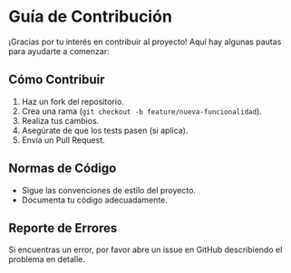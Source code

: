 # Guía de Contribución

¡Gracias por tu interés en contribuir al proyecto! Aquí hay algunas pautas para ayudarte a comenzar:

## Cómo Contribuir

1. Haz un fork del repositorio.
2. Crea una rama (`git checkout -b feature/nueva-funcionalidad`).
3. Realiza tus cambios.
4. Asegúrate de que los tests pasen (si aplica).
5. Envía un Pull Request.

## Normas de Código

- Sigue las convenciones de estilo del proyecto.
- Documenta tu código adecuadamente.

## Reporte de Errores

Si encuentras un error, por favor abre un issue en GitHub describiendo el problema en detalle.